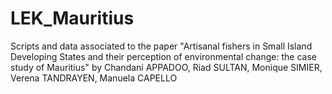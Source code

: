 # LEK_Mauritius
Scripts and data associated to the paper "Artisanal fishers in Small Island Developing States and their perception of environmental change: the case study of Mauritius"  by Chandani APPADOO, Riad SULTAN, Monique SIMIER, Verena TANDRAYEN, Manuela CAPELLO
